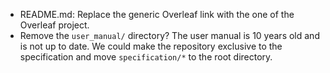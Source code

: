 * README.md: Replace the generic Overleaf link with the one of the Overleaf project.
* Remove the `user_manual/` directory? The user manual is 10 years old and is not up to date. We could make the repository exclusive to the specification and move `specification/*` to the root directory.

